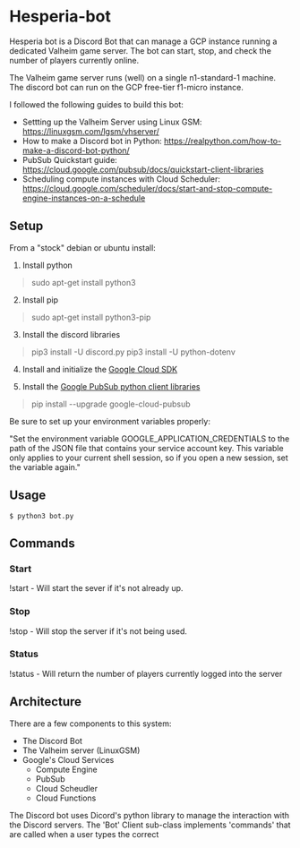 # Hesperia-bot
Hesperia bot is a Discord Bot that can manage a GCP instance running a dedicated Valheim game server. The bot can start, stop, and check the number of players currently online.

The Valheim game server runs (well) on a single n1-standard-1 machine. The discord bot can run on the GCP free-tier f1-micro instance.

I followed the following guides to build this bot:

* Settting up the Valheim Server using Linux GSM: https://linuxgsm.com/lgsm/vhserver/
* How to make a Discord bot in Python: https://realpython.com/how-to-make-a-discord-bot-python/
* PubSub Quickstart guide: https://cloud.google.com/pubsub/docs/quickstart-client-libraries
* Scheduling compute instances with Cloud Scheduler: https://cloud.google.com/scheduler/docs/start-and-stop-compute-engine-instances-on-a-schedule

## Setup

From a "stock" debian or ubuntu install:

1. Install python

> sudo apt-get install python3

2. Install pip

> sudo apt-get install python3-pip

3. Install the discord libraries

> pip3 install -U discord.py
> pip3 install -U python-dotenv

4. Install and initialize the [Google Cloud SDK](https://cloud.google.com/sdk/docs/install)

5. Install the [Google PubSub python client libraries](https://cloud.google.com/pubsub/docs/quickstart-client-libraries)

> pip install --upgrade google-cloud-pubsub
    
Be sure to set up your environment variables properly:

"Set the environment variable GOOGLE_APPLICATION_CREDENTIALS to the path of the JSON file that contains your service account key. This variable only applies to your current shell session, so if you open a new session, set the variable again."

## Usage

    $ python3 bot.py

## Commands

### Start

!start - Will start the sever if it's not already up.

### Stop

!stop - Will stop the server if it's not being used.

### Status

!status - Will return the number of players currently logged into the server

## Architecture

There are a few components to this system: 

* The Discord Bot
* The Valheim server (LinuxGSM)
* Google's Cloud Services
    *  Compute Engine
    *  PubSub
    *  Cloud Scheudler
    *  Cloud Functions

The Discord bot uses Dicord's python library to manage the interaction with the Discord servers. The 'Bot' Client sub-class implements 'commands' that are called when a user types the correct 
